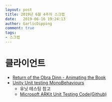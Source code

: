 ```yaml
---
layout: post
title: 2019년 6월 4주차 스크랩
date:   2019-06-16 19:24:13
author: GarlicDipping
comment: true
tags:
- 스크랩
---
```


# 클라이언트

- [Return of the Obra Dinn - Animating the Book](https://forums.tigsource.com/index.php?topic=40832.msg1406158#msg1406158)
- [Unity Unit testing MonoBehaviours](https://blogs.unity3d.com/kr/2014/06/03/unit-testing-part-2-unit-testing-monobehaviours/)
  - 유닛 테스팅 참고
  - [Microsoft ARKit Unit Testing Code(Github)](https://github.com/microsoft/MixedRealityToolkit-Unity/tree/mrtk_release/Assets/MixedRealityToolkit.Tests)